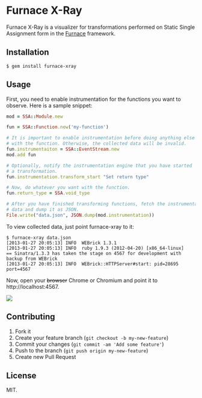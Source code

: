 # Furnace X-Ray

Furnace X-Ray is a visualizer for transformations performed on Static Single
Assignment form in the [Furnace][] framework.

  [Furnace]: http://github.com/whitequark/furnace

## Installation

    $ gem install furnace-xray

## Usage

First, you need to enable instrumentation for the functions you want to
observe. Here is a sample snippet:

``` ruby
mod = SSA::Module.new

fun = SSA::Function.new('my-function')

# It is important to enable instrumentation before doing anything else
# with the function. Otherwise, the collected data will be invalid.
fun.instrumentaiton = SSA::EventStream.new
mod.add fun

# Optionally, notify the instrumentation engine that you have started
# a transformation.
fun.instrumentation.transform_start "Set return type"

# Now, do whatever you want with the function.
fun.return_type = SSA.void_type

# After you have finished transforming functions, fetch the instrumentation
# data and dump it as JSON.
File.write("data.json", JSON.dump(mod.instrumentation))
```

To view collected data, just point furnace-xray to it:

    $ furnace-xray data.json
    [2013-01-27 20:05:13] INFO  WEBrick 1.3.1
    [2013-01-27 20:05:13] INFO  ruby 1.9.3 (2012-04-20) [x86_64-linux]
    == Sinatra/1.3.3 has taken the stage on 4567 for development with backup from WEBrick
    [2013-01-27 20:05:13] INFO  WEBrick::HTTPServer#start: pid=28695 port=4567

Now, open your ~~browser~~ Chrome or Chromium and point it to
http://localhost:4567.

![](http://f.cl.ly/items/2t0p052l1J1m283r2W2b/furnace-xray.png)

## Contributing

1. Fork it
2. Create your feature branch (`git checkout -b my-new-feature`)
3. Commit your changes (`git commit -am 'Add some feature'`)
4. Push to the branch (`git push origin my-new-feature`)
5. Create new Pull Request

## License

MIT.
